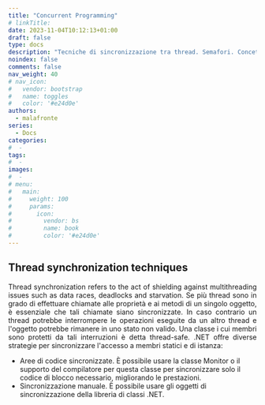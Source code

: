 ```yaml
---
title: "Concurrent Programming"
# linkTitle:
date: 2023-11-04T10:12:13+01:00
draft: false
type: docs
description: "Tecniche di sincronizzazione tra thread. Semafori. Concetto di deadlock. Costrutti per la programmazione concorrente"
noindex: false
comments: false
nav_weight: 40
# nav_icon:
#   vendor: bootstrap
#   name: toggles
#   color: '#e24d0e'
authors:
  - malafronte
series:
  - Docs
categories:
#  - 
tags:
#  - 
images:
#  - 
# menu:
#   main:
#     weight: 100
#     params:
#       icon:
#         vendor: bs
#         name: book
#         color: '#e24d0e'
---
```

<style>p {text-align: justify}</style>

## Thread synchronization techniques

Thread synchronization refers to the act of shielding against multithreading issues such as data races, deadlocks and starvation. Se più thread sono in grado di effettuare chiamate alle proprietà e ai metodi di un singolo oggetto, è essenziale che tali chiamate siano sincronizzate. In caso contrario un thread potrebbe interrompere le operazioni eseguite da un altro thread e l'oggetto potrebbe rimanere in uno stato non valido. Una classe i cui membri sono protetti da tali interruzioni è detta thread-safe. .NET offre diverse strategie per sincronizzare l'accesso a membri statici e di istanza:  

* Aree di codice sincronizzate. È possibile usare la classe Monitor o il supporto del compilatore per questa classe per sincronizzare solo il codice di blocco necessario, migliorando le prestazioni.
* Sincronizzazione manuale. È possibile usare gli oggetti di sincronizzazione della libreria di classi .NET.
